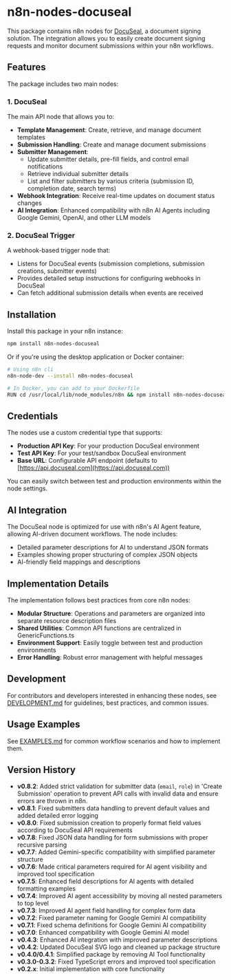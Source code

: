 # n8n-nodes-docuseal

This package contains n8n nodes for [DocuSeal](https://www.docuseal.com), a
document signing solution. The integration allows you to easily create document
signing requests and monitor document submissions within your n8n workflows.

## Features

The package includes two main nodes:

### 1. DocuSeal

The main API node that allows you to:

- **Template Management**: Create, retrieve, and manage document templates
- **Submission Handling**: Create and manage document submissions
- **Submitter Management**:
  - Update submitter details, pre-fill fields, and control email notifications
  - Retrieve individual submitter details
  - List and filter submitters by various criteria (submission ID, completion
    date, search terms)
- **Webhook Integration**: Receive real-time updates on document status changes
- **AI Integration**: Enhanced compatibility with n8n AI Agents including Google
  Gemini, OpenAI, and other LLM models

### 2. DocuSeal Trigger

A webhook-based trigger node that:

- Listens for DocuSeal events (submission completions, submission creations,
  submitter events)
- Provides detailed setup instructions for configuring webhooks in DocuSeal
- Can fetch additional submission details when events are received

## Installation

Install this package in your n8n instance:

```bash
npm install n8n-nodes-docuseal
```

Or if you're using the desktop application or Docker container:

```bash
# Using n8n cli
n8n-node-dev --install n8n-nodes-docuseal

# In Docker, you can add to your Dockerfile
RUN cd /usr/local/lib/node_modules/n8n && npm install n8n-nodes-docuseal
```

## Credentials

The nodes use a custom credential type that supports:

- **Production API Key**: For your production DocuSeal environment
- **Test API Key**: For your test/sandbox DocuSeal environment
- **Base URL**: Configurable API endpoint (defaults to
  [https://api.docuseal.com](https://api.docuseal.com))

You can easily switch between test and production environments within the node
settings.

## AI Integration

The DocuSeal node is optimized for use with n8n's AI Agent feature, allowing
AI-driven document workflows. The node includes:

- Detailed parameter descriptions for AI to understand JSON formats
- Examples showing proper structuring of complex JSON objects
- AI-friendly field mappings and descriptions

## Implementation Details

The implementation follows best practices from core n8n nodes:

- **Modular Structure**: Operations and parameters are organized into separate
  resource description files
- **Shared Utilities**: Common API functions are centralized in
  GenericFunctions.ts
- **Environment Support**: Easily toggle between test and production
  environments
- **Error Handling**: Robust error management with helpful messages

## Development

For contributors and developers interested in enhancing these nodes, see
[DEVELOPMENT.md](./DEVELOPMENT.md) for guidelines, best practices, and common
issues.

## Usage Examples

See [EXAMPLES.md](./EXAMPLES.md) for common workflow scenarios and how to
implement them.

## Version History

- **v0.8.2**: Added strict validation for submitter data (`email`, `role`) in
  'Create Submission' operation to prevent API calls with invalid data and
  ensure errors are thrown in n8n.
- **v0.8.1**: Fixed submitters data handling to prevent default values and added
  detailed error logging
- **v0.8.0**: Fixed submission creation to properly format field values
  according to DocuSeal API requirements
- **v0.7.8**: Fixed JSON data handling for form submissions with proper
  recursive parsing
- **v0.7.7**: Added Gemini-specific compatibility with simplified parameter
  structure
- **v0.7.6**: Made critical parameters required for AI agent visibility and
  improved tool specification
- **v0.7.5**: Enhanced field descriptions for AI agents with detailed formatting
  examples
- **v0.7.4**: Improved AI agent accessibility by moving all nested parameters to
  top level
- **v0.7.3**: Improved AI agent field handling for complex form data
- **v0.7.2**: Fixed parameter naming for Google Gemini AI compatibility
- **v0.7.1**: Fixed schema definitions for Google Gemini AI compatibility
- **v0.7.0**: Enhanced compatibility with Google Gemini AI model
- **v0.4.3**: Enhanced AI integration with improved parameter descriptions
- **v0.4.2**: Updated DocuSeal SVG logo and cleaned up package structure
- **v0.4.0/0.4.1**: Simplified package by removing AI Tool functionality
- **v0.3.0-0.3.2**: Fixed TypeScript errors and improved tool specification
- **v0.2.x**: Initial implementation with core functionality
